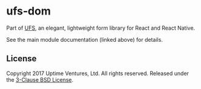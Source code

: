 # ufs-dom

Part of [UFS](https://github.com/uptimeventures/ufs), an elegant, lightweight form library for React and React Native.

See the main module documentation (linked above) for details.

## License

Copyright 2017 Uptime Ventures, Ltd. All rights reserved. Released under the
[3-Clause BSD License](LICENSE.md).
